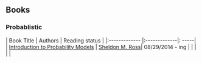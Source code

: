 Books
---

### Probablistic



| Book Title        | Authors           | Reading status  |
|:------------- |:-------------|: -----|
| [Introduction to Probability Models](./Introduction-to-Probability-Models)    | [Sheldon M. Ross](http://www.ieor.berkeley.edu/People/Faculty/ross.htm)|  08/29/2014 - ing |
|     |      |  |
